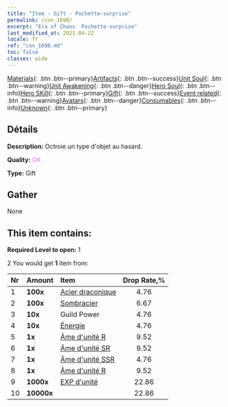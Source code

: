 ```yaml
---
title: "Item - Gift - Pochette-surprise"
permalink: /con_1698/
excerpt: "Era of Chaos  Pochette-surprise"
last_modified_at: 2021-04-22
locale: fr
ref: "con_1698.md"
toc: false
classes: wide
---
```

 [Materials](/ItemsFR/){: .btn .btn--primary}[Artifacts](/ItemsFR/Artifacts/){: .btn .btn--success}[Unit Soul](/ItemsFR/UnitSoul/){: .btn .btn--warning}[Unit Awakening](/ItemsFR/UnitAwakening/){: .btn .btn--danger}[Hero Soul](/ItemsFR/HeroSoul/){: .btn .btn--info}[Hero SKill](/ItemsFR/HeroSkill/){: .btn .btn--primary}[Gift](/ItemsFR/Gift/){: .btn .btn--success}[Event related](/ItemsFR/Events/){: .btn .btn--warning}[Avatars](/ItemsFR/Avatars/){: .btn .btn--danger}[Consumables](/ItemsFR/Consumables/){: .btn .btn--info}[Unknown](/ItemsFR/Unknown/){: .btn .btn--primary}

## Détails
 **Description:** Octroie un type d'objet au hasard.

 **Quality:** <span style="color: #DA70D6">OK</span>

 **Type:** Gift

## Gather

  None

## This item contains:

 **Required Level to open:** 1

 2 You would get **1** item  from:

  | Nr | Amount |     Item    | Drop Rate,% |
  |:---|:-------|:------------|:---------:|
  | 1 |  **100x** | [Acier draconique](/fr/Items/con_880/) | 4.76 | 
  | 2 |  **100x** | [Sombracier](/fr/Items/con_881/) | 6.67 | 
  | 3 |  **10x** | Guild Power | 4.76 | 
  | 4 |  **10x** | [Énergie](/fr/Items/con_900/) | 4.76 | 
  | 5 |  **1x** | [Âme d'unité R](/fr/Items/con_533/) | 9.52 | 
  | 6 |  **1x** | [Âme d'unité SR](/fr/Items/con_534/) | 9.52 | 
  | 7 |  **1x** | [Âme d'unité SSR](/fr/Items/con_535/) | 4.76 | 
  | 8 |  **1x** | [Âme d'unité R](/fr/Items/con_533/) | 9.52 | 
  | 9 |  **1000x** | [EXP d'unité](/fr/Items/con_902/) | 22.86 | 
  | 10 |  **10000x** | <i class="fas fa-coins"/> | 22.86 | 
